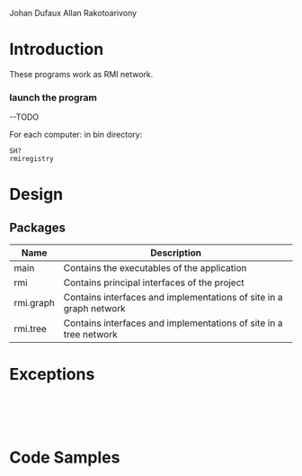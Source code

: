 Johan Dufaux
Allan Rakotoarivony

# Introduction

These programs work as RMI network. 


### launch the program


--TODO

For each computer:
in bin directory:
```
SH?
rmiregistry
```



# Design

## Packages
| Name | Description |
|-----|-------------|
|main|Contains the executables of the application|
|rmi|Contains principal interfaces of the project|
|rmi.graph|Contains interfaces and implementations of site in a graph network|
|rmi.tree|Contains interfaces and implementations of site in a tree network|

# Exceptions

```
```

```
```

```
```

```
```

```
```


# Code Samples


```
```

```
```

```
```

```
```

```
```















